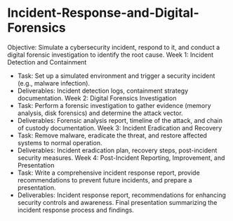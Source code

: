 # Incident-Response-and-Digital-Forensics
Objective: Simulate a cybersecurity incident, respond to it, and conduct a digital
forensic investigation to identify the root cause.
Week 1: Incident Detection and Containment
  - Task: Set up a simulated environment and trigger a security incident (e.g.,
  malware infection).
  - Deliverables: Incident detection logs, containment strategy documentation.
Week 2: Digital Forensics Investigation
  - Task: Perform a forensic investigation to gather evidence (memory analysis,
  disk forensics) and determine the attack vector.
  - Deliverables: Forensic analysis report, timeline of the attack, and chain of
  custody documentation.
Week 3: Incident Eradication and Recovery
  - Task: Remove malware, eradicate the threat, and restore affected systems to
  normal operation.
  - Deliverables: Incident eradication plan, recovery steps, post-incident security
  measures.
Week 4: Post-Incident Reporting, Improvement, and Presentation
  - Task: Write a comprehensive incident response report, provide
  recommendations to prevent future incidents, and prepare a presentation.
  - Deliverables: Incident response report, recommendations for enhancing
  security controls and awareness. Final presentation summarizing the incident
  response process and findings.
